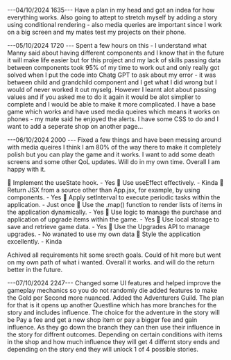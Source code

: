 ---04/10/2024 1635--- Have a plan in my head and got an indea for how everything works. Also going to attept to stretch myself by adding a story using conditional rendering - also media queries are important since I work on a big screen and my mates test my projects on their phone.

---05/10/2024 1720 --- Spent a few hours on this - I understand what Manny said about having different components and I know that in the future it will make life easier but for this project and my lack of skills passing data between components took 95% of my time to work out and only really got solved when I put the code into Chatg GPT to ask about my error - it was between child and grandchild component and I get what I did wrong but I would of never worked it out myselg. However I learnt alot about passing values and if you asked me to do it again it would be alot simplier to complete and I would be able to make it more complicated. I have a base game which works and have used media queires which means it works on phones - my mate said he enjoyed the alerts. I have some CSS to do and I want to add a seperate shop on another page...

---06/10/2024 2000 --- Fixed a few things and have been messing around with media queires I think I am 80% of the way there to make it completely polish but you can play the game and it works. I want to add some death screens and some other QoL updates. Will do in my own time. Overall I am happy with it.

🎯 Implement the useState hook. - Yes
🎯 Use useEffect effectively. - Kinda
🎯 Return JSX from a source other than App.jsx, for example, by using components. - Yes
🎯 Apply setInterval to execute periodic tasks within the application. - Just once
🎯 Use the .map() function to render lists of items in the application dynamically. - Yes
🎯 Use logic to manage the purchase and application of upgrade items within the game. - Yes
🏹 Use local storage to save and retrieve game data. - Yes
🏹 Use the Upgrades API to manage upgrades. - No wanated to use my own data
🏹 Style the application excellently. - Kinda

Achived all requirements hit some srecth goals. Could of hit more but went on my own path of what i wanted. Overall it works. and will do the return better in the future.

---07/10/2024 2247--- Changed some UI features and helped improve the gameplay mechanics so you do not randomly die added features to make the Gold per Second more nuanced. Added the Adventurers Guild. The plan for that is it opens up another Questline which has more branches for the story and includes influence. The choice for the adventure in the story will be Pay a fee and get a new shop item or pay a bigger fee and gain influence. As they go down the branch they can then use their influence in the story for diffrent outcomes. Depending on certain conditions with items in the shop and how much influence they will get 4 differnt story ends and depending on the story end they will unlock 1 of 4 possible stories.
